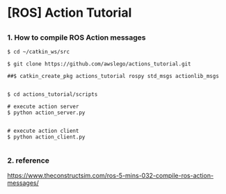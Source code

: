 # [ROS] Action Tutorial
##
### 1. How to compile ROS Action messages
```
$ cd ~/catkin_ws/src

$ git clone https://github.com/awslego/actions_tutorial.git

##$ catkin_create_pkg actions_tutorial rospy std_msgs actionlib_msgs
 

$ cd actions_tutorial/scripts

# execute action server 	 
$ python action_server.py


# execute action client 	 
$ python action_client.py
 
```
### 2. reference 
https://www.theconstructsim.com/ros-5-mins-032-compile-ros-action-messages/

